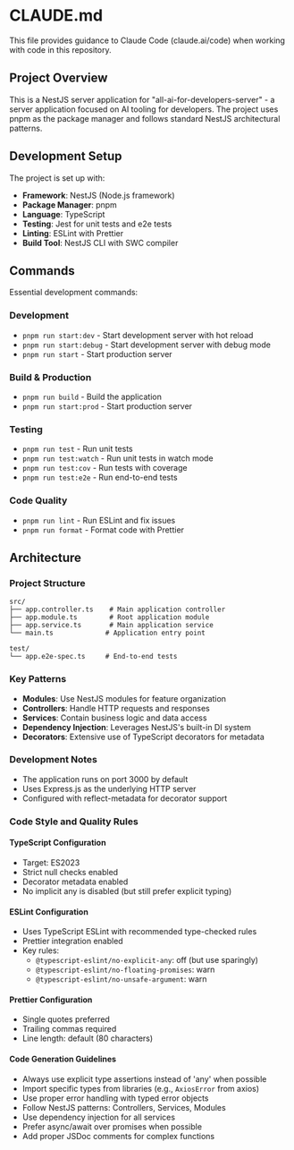 # CLAUDE.md

This file provides guidance to Claude Code (claude.ai/code) when working with code in this repository.

## Project Overview

This is a NestJS server application for "all-ai-for-developers-server" - a server application focused on AI tooling for developers. The project uses pnpm as the package manager and follows standard NestJS architectural patterns.

## Development Setup

The project is set up with:
- **Framework**: NestJS (Node.js framework)
- **Package Manager**: pnpm
- **Language**: TypeScript
- **Testing**: Jest for unit tests and e2e tests
- **Linting**: ESLint with Prettier
- **Build Tool**: NestJS CLI with SWC compiler

## Commands

Essential development commands:

### Development
- `pnpm run start:dev` - Start development server with hot reload
- `pnpm run start:debug` - Start development server with debug mode
- `pnpm run start` - Start production server

### Build & Production
- `pnpm run build` - Build the application
- `pnpm run start:prod` - Start production server

### Testing
- `pnpm run test` - Run unit tests
- `pnpm run test:watch` - Run unit tests in watch mode
- `pnpm run test:cov` - Run tests with coverage
- `pnpm run test:e2e` - Run end-to-end tests

### Code Quality
- `pnpm run lint` - Run ESLint and fix issues
- `pnpm run format` - Format code with Prettier

## Architecture

### Project Structure
```
src/
├── app.controller.ts    # Main application controller
├── app.module.ts        # Root application module
├── app.service.ts       # Main application service
└── main.ts             # Application entry point

test/
└── app.e2e-spec.ts     # End-to-end tests
```

### Key Patterns
- **Modules**: Use NestJS modules for feature organization
- **Controllers**: Handle HTTP requests and responses
- **Services**: Contain business logic and data access
- **Dependency Injection**: Leverages NestJS's built-in DI system
- **Decorators**: Extensive use of TypeScript decorators for metadata

### Development Notes
- The application runs on port 3000 by default
- Uses Express.js as the underlying HTTP server
- Configured with reflect-metadata for decorator support

### Code Style and Quality Rules

#### TypeScript Configuration
- Target: ES2023
- Strict null checks enabled
- Decorator metadata enabled
- No implicit any is disabled (but still prefer explicit typing)

#### ESLint Configuration
- Uses TypeScript ESLint with recommended type-checked rules
- Prettier integration enabled
- Key rules:
  - `@typescript-eslint/no-explicit-any`: off (but use sparingly)
  - `@typescript-eslint/no-floating-promises`: warn
  - `@typescript-eslint/no-unsafe-argument`: warn

#### Prettier Configuration
- Single quotes preferred
- Trailing commas required
- Line length: default (80 characters)

#### Code Generation Guidelines
- Always use explicit type assertions instead of 'any' when possible
- Import specific types from libraries (e.g., `AxiosError` from axios)
- Use proper error handling with typed error objects
- Follow NestJS patterns: Controllers, Services, Modules
- Use dependency injection for all services
- Prefer async/await over promises when possible
- Add proper JSDoc comments for complex functions